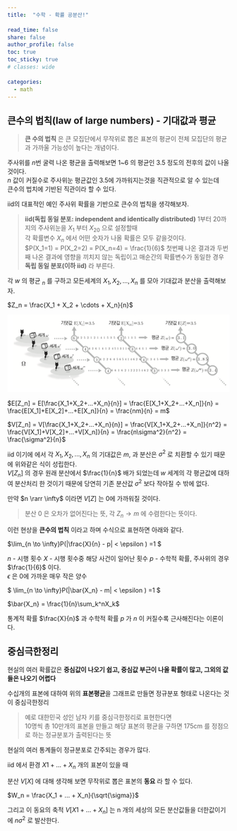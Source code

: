 ```yaml
---
title:  "수학 - 확률 공분산!"

read_time: false
share: false
author_profile: false
toc: true
toc_sticky: true
# classes: wide

categories:
  - math
---
```



## 큰수의 법칙(law of large numbers) - 기대값과 평균  

> **큰 수의 법칙** 은 큰 모집단에서 무작위로 뽑은 표본의 평균이 전체 모집단의 평균과 가까울 가능성이 높다는 개념이다.  

주사위를 $n$번 굴력 나온 평균을 출력해보면 1~6 의 평균인 $3.5$ 정도의 전후의 값이 나올것이다.  
$n$ 값이 커질수로 주사위눈 평균값인 3.5에 가까워지는것을 직관적으로 알 수 있는데  
큰수의 법치에 기반된 직관이라 할 수 있다.    

iid의 대표적인 예인 주사위 확률을 기반으로 큰수의 법칙을 생각해보자.  

> **iid(독립 동일 분포: independent and identically distributed)**
1부터 20까지의 주사위눈을 $X_1$ 부터 $X_{20}$ 으로 설정할때  
각 확률변수 $X_n$ 에서 어떤 숫자가 나올 확률은 모두 같을것이다.  
$P(X_1=1) = P(X_2=2) = P(X_n=4) = \frac{1}{6}$
첫번째 나온 결과과 두번째 나온 결과에 영향을 끼치지 않는 독립이고 매순간의 확률변수가 동일한 경우 **독립 동일 분포(이하 iid)** 라 부른다.  

각 $w$ 의 평균 $_n$ 를 구하고 모든세계의 $X_1, X_2, ..., X_n$ 를 모아 기대값과 분산을 출력해보자.  

$Z_n = \frac{X_1 + X_2 + \cdots + X_n}{n}$

![1](/assets/math/statistics/probability18.png)   


$E[Z_n] = E[\frac{X_1+X_2+...+X_n}{n}] = \frac{E[X_1+X_2+...+X_n]}{n} = \frac{E[X_1]+E[X_2]+...+E[X_n]}{n} = \frac{nm}{n} = m$

$V[Z_n] = V[\frac{X_1+X_2+...+X_n}{n}] = \frac{V[X_1+X_2+...+X_n]}{n^2} = \frac{V[X_1]+V[X_2]+...+V[X_n]}{n} = \frac{n\sigma^2}{n^2} = \frac{\sigma^2}{n}$

iid 이기에 에서 각 $X_1, X_2, ..., X_n$ 의 기대값은 $m$, 과 분산은 $\sigma^2$ 로 치환할 수 있기 때문에 위와같은 식이 성립한다.  
$V[Z_n]$ 의 경우 원래 분산에서 $\frac{1}{n}$ 배가 되었는데 $w$ 세계의 각 평균값에 대하여 분산처리 한 것이기 때문에 당연히 기존 분산값 $\sigma^2$ 보다 작아질 수 밖에 없다.  

만약 $n \rarr \infty$ 이라면 $V[Z]$ 는 0에 가까워질 것이다.  
> 분산 0 은 오차가 없어진다는 뜻, 각 $Z_n \to m$ 에 수렴한다는 뜻이다. 

이런 현상을 **큰수의 법칙** 이라고 하며 수식으로 표현하면 아래와 같다.  

$\lim_{n \to \infty}P(|\frac{X}{n} - p| < \epsilon ) =1 $  

$n$ - 시행 횟수
$X$ - 시행 횟수중 해당 사건이 일어난 횟수
$p$ - 수학적 확률, 주사위의 경우 $\frac{1}{6}$ 이다.  
$\epsilon$ 은 0에 가까운 매우 작은 양수

$ \lim_{n \to \infty}P(|\bar{X_n} - m| < \epsilon ) =1 $  

$\bar{X_n} = \frac{1}{n}\sum_k^nX_k$

통계적 확률 $\frac{X}{n}$ 과 수학적 확률 $p$ 가 $n$ 이 커질수록 근사해진다는 이론이다.  

## 중심극한정리  

현실의 여러 확률값은 **중심값이 나오기 쉽고, 중심값 부근이 나올 확률이 많고, 그외의 값들은 나오기 어렵다**  

수십개의 표본에 대하여 위의 **표본평균**을 그래프로 만들면 정규분포 형태로 나온다는 것이 중심극한정리  

> 예로 대한민국 성인 남자 키를 중심극한정리로 표현한다면  
> 10명씩 총 10만개의 표본을 만들고 해당 표본의 평균을 구하면 175cm 를 정점으로 하는 정규분포가 출력된다는 뜻  

현실의 여러 통계들이 정규분포로 간주되는 경우가 많다.  

iid 에서 환경 $X1 + ... + X_n$ 개의 표본이 있을 때 

분산 $V[X]$ 에 대해 생각해 보면 무작위로 뽑은 표본의 **동요** 라 할 수 있다.  

$W_n = \frac{X_1 + ... + X_n}{\sqrt{\sigma}}$

그리고 이 동요의 축적 $V[X1 + ... + X_n]$ 는 n 개의 세상의 모든 분산값들을 더한값이기에 $n\sigma^2$ 로 발산한다.  


